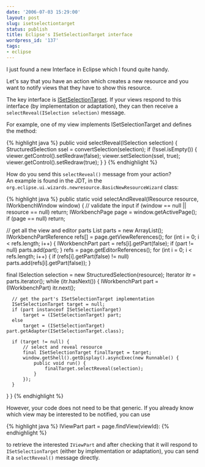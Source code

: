 ```yaml
---
date: '2006-07-03 15:29:00'
layout: post
slug: isetselectiontarget
status: publish
title: Eclipse's ISetSelectionTarget interface
wordpress_id: '137'
tags:
- eclipse
---
```


I just found a new Interface in Eclipse which I found quite handy.

Let's say that you have an action which creates a new resource and you want to notify
views that they have to show this resource.

The key interface is [ISetSelectionTarget](http://help.eclipse.org/help31/topic/org.eclipse.platform.doc.isv/reference/api/org/eclipse/ui/part/ISetSelectionTarget.html).
If your views respond to this interface (by implementation or adaptation), they can then receive a `selectReveal(ISelection selection)` message.

For example, one of my view implements ISetSelectionTarget and defines the method:

{% highlight java %}
public void selectReveal(ISelection selection) {
   StructuredSelection ssel = convertSelection(selection);
   if (!ssel.isEmpty()) {
      viewer.getControl().setRedraw(false);
      viewer.setSelection(ssel, true);
      viewer.getControl().setRedraw(true);
   }
}
{% endhighlight %}

How do you send this `selectReveal()` message from your action?  
An example is found in the JDT, in the `org.eclipse.ui.wizards.newresource.BasicNewResourceWizard` class:

{% highlight java %}
public static void selectAndReveal(IResource resource, IWorkbenchWindow window) {
  // validate the input
  if (window == null || resource == null)
      return;
  IWorkbenchPage page = window.getActivePage();
  if (page == null)
      return;

  // get all the view and editor parts
  List parts = new ArrayList();
  IWorkbenchPartReference refs[] = page.getViewReferences();
  for (int i = 0; i < refs.length; i++) {
      IWorkbenchPart part = refs[i].getPart(false);
      if (part != null)
          parts.add(part);
  }
  refs = page.getEditorReferences();
  for (int i = 0; i < refs.length; i++) {
      if (refs[i].getPart(false) != null)
          parts.add(refs[i].getPart(false));
  }

  final ISelection selection = new StructuredSelection(resource);
  Iterator itr = parts.iterator();
  while (itr.hasNext()) {
      IWorkbenchPart part = (IWorkbenchPart) itr.next();

      // get the part's ISetSelectionTarget implementation
      ISetSelectionTarget target = null;
      if (part instanceof ISetSelectionTarget)
          target = (ISetSelectionTarget) part;
      else
          target = (ISetSelectionTarget) part.getAdapter(ISetSelectionTarget.class);

      if (target != null) {
          // select and reveal resource
          final ISetSelectionTarget finalTarget = target;
          window.getShell().getDisplay().asyncExec(new Runnable() {
              public void run() {
                  finalTarget.selectReveal(selection);
              }
          });
      }
  }
}
{% endhighlight %}

However, your code does not need to be that generic. If you already know which view may
be interested to be notified, you can use

{% highlight java %}
IViewPart part = page.findView(viewId):
{% endhighlight %}

to retrieve the interested `IViewPart` and after checking that it will respond to `ISetSelectionTarget`
(either by implementation or adaptation), you can send it a  `selectReveal()` message directly.

